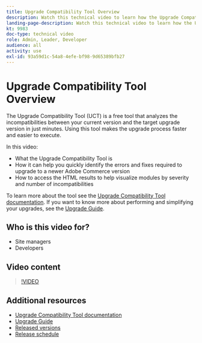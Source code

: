 ```yaml
---
title: Upgrade Compatibility Tool Overview
description: Watch this technical video to learn how the Upgrade Compatibility Tool can make your next upgrade easier, cheaper, and faster.
landing-page-description: Watch this technical video to learn how the Upgrade Compatibility Tool can make your next upgrade easier, cheaper, and faster.
kt: 9983
doc-type: technical video
role: Admin, Leader, Developer
audience: all
activity: use
exl-id: 93a59d1c-54a8-4efe-bf98-9d65389bfb27
---
```

# Upgrade Compatibility Tool Overview

The Upgrade Compatibility Tool (UCT) is a free tool that analyzes the incompatibilities between your current version and the target upgrade version in just minutes. Using this tool makes the upgrade process faster and easier to execute.

In this video:

- What the Upgrade Compatibility Tool is
- How it can help you quickly identify the errors and fixes required to upgrade to a newer Adobe Commerce version
- How to access the HTML results to help visualize modules by severity and number of incompatibilities 

To learn more about the tool see the [Upgrade Compatibility Tool documentation](https://experienceleague.adobe.com/docs/commerce-operations/upgrade-guide/upgrade-compatibility-tool/overview.html?lang=en). If you want to know more about performing and simplifying your upgrades, see the [Upgrade Guide](https://experienceleague.adobe.com/docs/commerce-operations/upgrade-guide/overview.html).

## Who is this video for?

- Site managers
- Developers

## Video content

>[!VIDEO](https://video.tv.adobe.com/v/341245?quality=12&learn=on)

## Additional resources

- [Upgrade Compatibility Tool documentation](https://experienceleague.adobe.com/docs/commerce-operations/upgrade-guide/upgrade-compatibility-tool/overview.html?lang=en)
- [Upgrade Guide](https://experienceleague.adobe.com/docs/commerce-operations/upgrade-guide/overview.html)
- [Released versions](https://experienceleague.adobe.com/docs/commerce-operations/release/versions.html)
- [Release schedule](https://experienceleague.adobe.com/docs/commerce-operations/release/planning/schedule.html)
